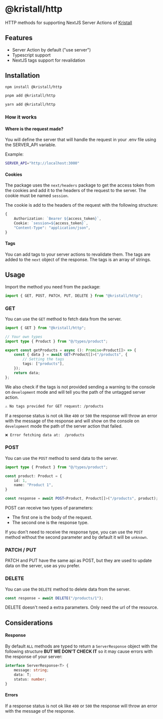 # @kristall/http

HTTP methods for supporting NextJS Server Actions of [Kristall](https://kristall.app)

## Features

- Server Action by default ("use server")
- Typescript support
- NextJS tags support for revalidation

## Installation

```bash
npm install @kristall/http

pnpm add @kristall/http

yarn add @kristall/http
```

### How it works

#### Where is the request made?

You will define the server that will handle the request in your .env file using the SERVER_API variable.

Example:

```bash
SERVER_API="http://localhost:3000"
```

#### Cookies

The package uses the `next/headers` package to get the access token from the cookies and add it to the headers of the request to the server. The cookie must be named `session`.

The cookie is add to the headers of the request with the following structure:

```ts
{
	Authorization: `Bearer ${access_token}`,
	Cookie: `session=${access_token}`,
	"Content-Type": "application/json",
}
```

#### Tags

You can add tags to your server actions to revalidate them. The tags are added to the `next` object of the response. The tags is an array of strings.

## Usage

Import the method you need from the package:

```ts
import { GET, POST, PATCH, PUT, DELETE } from "@kristall/http";
```

### GET

You can use the `GET` method to fetch data from the server.

```ts
import { GET } from "@kristall/http";

// Your own types
import type { Product } from "@/types/product";

export const getProducts = async (): Promise<Product[]> => {
	const { data } = await GET<Product[]>("/products", {
        // Setting the tags
		tags: ["products"],
	});
	return data;
};
```

We also check if the tags is not provided sending a warning to the console on `development` mode and will tell you the path of the untagged server action.
```bash
⚠️ No tags provided for GET request: /products
```

If a response status is not ok like `400` or `500` the response will throw an error with the message of the response and will show on the console on `development` mode the path of the server action that failed.

```bash
❌ Error fetching data at:  /products
```

### POST

You can use the `POST` method to send data to the server.

```ts
import type { Product } from "@/types/product";

const product: Product = {
    id: 1,
    name: "Product 1",
}

const response = await POST<Product, Product[]>("/products", product);
```

POST can receive two types of parameters:

- The first one is the body of the request.
- The second one is the response type.

If you don't need to receive the response type, you can use the `POST` method without the second parameter and by default it will be `unknown`.

### PATCH / PUT

PATCH and PUT have the same api as POST, but they are used to update data on the server, use as you prefer.

### DELETE

You can use the `DELETE` method to delete data from the server.

```ts
const response = await DELETE("/products/1");
```

DELETE doesn't need a extra parameters. Only need the url of the resource.

## Considerations

#### Response

By default `ALL` methods are typed to return a `ServerResponse` object with the following structure **BUT WE DON'T CHECK IT** so it may cause errors with the response of your server:

```ts
interface ServerResponse<T> {
	message: string;
	data: T;
	status: number;
}
```

#### Errors

If a response status is not ok like `400` or `500` the response will throw an error with the message of the response.